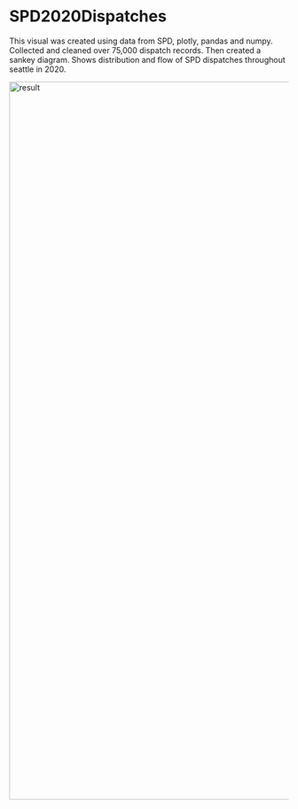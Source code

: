 # SPD2020Dispatches

This visual was created using data from SPD, plotly, pandas and numpy.
Collected and cleaned over 75,000 dispatch records. Then created a sankey diagram.
Shows distribution and flow of SPD dispatches throughout seattle in 2020.


<img width="1295" alt="result" src="https://user-images.githubusercontent.com/63078191/184525228-74534525-9528-4b75-a9b8-3050c5351dda.png">
